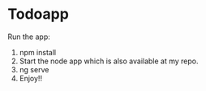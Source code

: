 # Todoapp
Run the app:

1) npm install
2) Start the node app which is also available at my repo.
3) ng serve
4) Enjoy!!